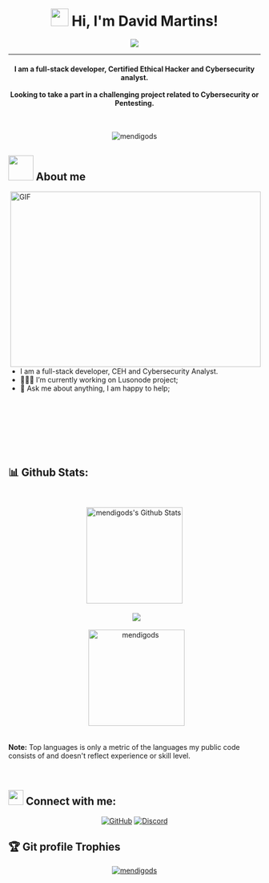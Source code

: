 <h1 align="center"> <img src="https://media.giphy.com/media/hvRJCLFzcasrR4ia7z/giphy.gif" width="35"> Hi, I'm David Martins!</h1>
<p align="center">
  <a href="https://github.com/DenverCoder1/readme-typing-svg"><img src="https://cdn.dribbble.com/users/132194/screenshots/3143314/codingdribbble.gif"></a>
</p>
<hr/>
<h4 align="center">I am a full-stack developer, Certified Ethical Hacker and Cybersecurity analyst. </br></br>Looking to take a part in a challenging project related to Cybersecurity or Pentesting.</h4>
<br>
<p align="center"> <img src="https://komarev.com/ghpvc/?username=mendigods&label=Profile%20views&color=F70000&style=iron" alt="mendigods" /> </p>

## <img src = "https://user-images.githubusercontent.com/63050133/156777293-72a6e681-2582-4a9d-ad92-09d1181d47c7.gif" width = 50px>  About me

<img align="right" alt="GIF" src="https://camo.githubusercontent.com/e20822b4282c07ffd010cd05f855a6561d3b62358ca9e607e4901288dd748fcb/68747470733a2f2f63646e2e6472696262626c652e636f6d2f75736572732f323133313939332f73637265656e73686f74732f343934383733362f74686f75676874776f726b732d6769665f6472696262626c652e676966" width="500" height="350" />

<br><br><br>

- I am a full-stack developer, CEH and Cybersecurity Analyst.
- 👨🏽‍💻 I’m currently working on Lusonode project;
- 💬 Ask me about anything, I am happy to help;

<br><br><br><br><br><br>



## 📊 Github Stats:
</br>
  <p align="center">
    <a href="https://github.com/mendigods/github-readme-stats"><img alt="mendigods's Github Stats" src="https://github-readme-stats.vercel.app/api?username=mendigods&show_icons=true&count_private=true&theme=highcontrast" height="192px"/></a>
<br/><br/>
  &nbsp;
  <img align="center" src="https://github-readme-streak-stats.herokuapp.com/?user=mendigods&theme=dark&hide_border=true"/>
  <br/><br/>
  &nbsp;
<img src="https://github-readme-stats.vercel.app/api/top-langs?username=mendigods&langs_count=10&show_icons=true&locale=en&layout=compact&theme=highcontrast" alt="mendigods" height="192px"/>
  <br/>
<br/>

  <b>Note:</b> Top languages is only a metric of the languages my public code consists of and doesn't reflect experience or skill level.
</p>
<br/>

## <img src="https://media.giphy.com/media/iY8CRBdQXODJSCERIr/giphy.gif" width="30px"> Connect with me:
<p align="center">
<a href="https://github.com/mendigods"><img src="https://img.shields.io/badge/github-%23181717.svg?style=for-the-badge&logo=github&logoColor=white" alt="GitHub"/></a>
<a href="mendigo#4966"><img src="https://img.shields.io/badge/Discord-7289DA?style=for-the-badge&logo=discord&logoColor=white" alt="Discord"/></a>
</p>




## :trophy: Git profile Trophies

<p align="center"> <a href="https://github.com/ryo-ma/github-profile-trophy"><img src="https://github-profile-trophy.vercel.app/?username=mendigods&layout=compact&theme=algolia" alt="mendigods" /></a> </p>
